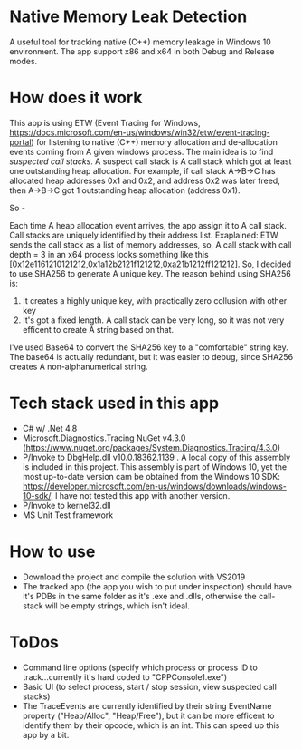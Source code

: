 # Native Memory Leak Detection
A useful tool for tracking native (C++) memory leakage in Windows 10 environment. The app support x86 and x64 in both Debug and Release modes.

# How does it work
This app is using ETW (Event Tracing for Windows, https://docs.microsoft.com/en-us/windows/win32/etw/event-tracing-portal) for listening to native (C++) memory allocation and de-allocation events coming from A given windows process.
The main idea is to find *suspected call stacks*. A suspect call stack is A call stack which got at least one outstanding heap allocation.
For example, if call stack A->B->C has allocated heap addresses 0x1 and 0x2, and address 0x2 was later freed, then A->B->C got 1 outstanding heap allocation (address 0x1).

So - 

Each time A heap allocation event arrives, the app assign it to A call stack. Call stacks are uniquely identified by their address list. 
Exaplained: ETW sends the call stack as a list of memory addresses, so, A call stack with call depth = 3 in an x64 process looks something like this [0x12e1161210121212,0x1a12b2121f121212,0xa21b1212ff121212]. 
So, I decided to use SHA256 to generate A unique key. 
The reason behind using SHA256 is:
1) It creates a highly unique key, with practically zero collusion with other key
2) It's got a fixed length. A call stack can be very long, so it was not very efficent to create A string based on that.

I've used Base64 to convert the SHA256 key to a "comfortable" string key. The base64 is actually redundant, but it was easier to debug, since SHA256 creates A non-alphanumerical string.

# Tech stack used in this app
- C# w/ .Net 4.8
- Microsoft.Diagnostics.Tracing NuGet v4.3.0 (https://www.nuget.org/packages/System.Diagnostics.Tracing/4.3.0)
- P/Invoke to DbgHelp.dll v10.0.18362.1139 . A local copy of this assembly is included in this project. This assembly is part of Windows 10, yet the most up-to-date version cam be obtained from the Windows 10 SDK: https://developer.microsoft.com/en-us/windows/downloads/windows-10-sdk/. I have not tested this app with another version.
- P/Invoke to kernel32.dll
- MS Unit Test framework

# How to use
- Download the project and compile the solution with VS2019
- The tracked app (the app you wish to put under inspection) should have it's PDBs in the same folder as it's .exe and .dlls, otherwise the call-stack will be empty strings, which isn't ideal.

# ToDos
- Command line options (specify which process or process ID to track...currently it's hard coded to "CPPConsole1.exe")
- Basic UI (to select process, start / stop session, view suspected call stacks)
- The TraceEvents are currently identified by their string EventName property ("Heap/Alloc", "Heap/Free"), but it can be more efficent to identify them by their opcode, which is an int. This can speed up this app by a bit.
